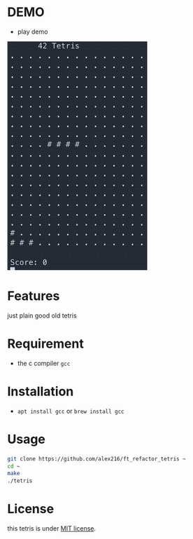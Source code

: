 
# DEMO
* play demo

![](https://github.com/alex216/ft_refactor_tetris/blob/main/output.gif)
 
# Features
just plain good old tetris

# Requirement
* the c compiler `gcc`

# Installation
* `apt install gcc` or `brew install gcc`
 
# Usage
```bash
git clone https://github.com/alex216/ft_refactor_tetris ~
cd ~
make
./tetris
```
 
# License
this tetris is under [MIT license](https://en.wikipedia.org/wiki/MIT_License).
